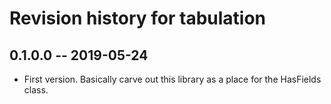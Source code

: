 # Revision history for tabulation

## 0.1.0.0 -- 2019-05-24

* First version. Basically carve out this library as a place for the HasFields class.
